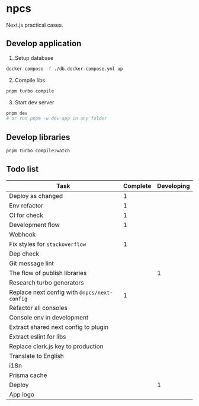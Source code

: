 # npcs

Next.js practical cases.

## Develop application

1. Setup database

```bash
docker compose -f ./db.docker-compose.yml up
```

2. Compile libs

```bash
pnpm turbo compile
```

3. Start dev server

```bash
pnpm dev
# or run pnpm -w dev-app in any folder
```

## Develop libraries

```bash
pnpm turbo compile:watch
```

## Todo list

| Task                                         | Complete | Developing |
| -------------------------------------------- | -------- | ---------- |
| Deploy as changed                            | 1        |            |
| Env refactor                                 | 1        |            |
| CI for check                                 | 1        |            |
| Development flow                             | 1        |            |
| Webhook                                      |          |            |
| Fix styles for `stackoverflow`               | 1        |            |
| Dep check                                    |          |            |
| Git message lint                             |          |            |
| The flow of publish libraries                |          | 1          |
| Research turbo generators                    |          |            |
| Replace next config with `@npcs/next-config` | 1        |            |
| Refactor all consoles                        |          |            |
| Console env in development                   |          |            |
| Extract shared next config to plugin         |          |            |
| Extract eslint for libs                      |          |            |
| Replace clerk.js key to production           |          |            |
| Translate to English                         |          |            |
| i18n                                         |          |            |
| Prisma cache                                 |          |            |
| Deploy                                       |          | 1          |
| App logo                                     |          |            |
